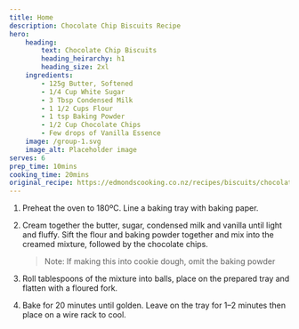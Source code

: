 ```yaml
---
title: Home
description: Chocolate Chip Biscuits Recipe
hero:
    heading:
        text: Chocolate Chip Biscuits
        heading_heirarchy: h1
        heading_size: 2xl
    ingredients:
        - 125g Butter, Softened
        - 1/4 Cup White Sugar
        - 3 Tbsp Condensed Milk
        - 1 1/2 Cups Flour
        - 1 tsp Baking Powder
        - 1/2 Cup Chocolate Chips
        - Few drops of Vanilla Essence
    image: /group-1.svg
    image_alt: Placeholder image
serves: 6
prep_time: 10mins
cooking_time: 20mins
original_recipe: https://edmondscooking.co.nz/recipes/biscuits/chocolate-chip-sante-biscuits/
---
```


1. Preheat the oven to 180ºC. Line a baking tray with baking paper.

2. Cream together the butter, sugar, condensed milk and vanilla until light and fluffy. Sift the flour and baking powder together and mix into the creamed mixture, followed by the chocolate chips.
    
    > Note: If making this into cookie dough, omit the baking powder

3. Roll tablespoons of the mixture into balls, place on the prepared tray and flatten with a floured fork.

4. Bake for 20 minutes until golden. Leave on the tray for 1–2 minutes then place on a wire rack to cool.